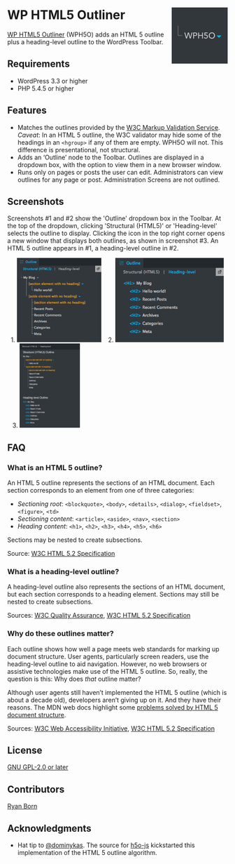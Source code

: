 # WP HTML5 Outliner <img align="right" src="../assets/icon_dark.png" alt="icon" height="128" width="128">

[WP HTML5 Outliner](https://wordpress.org/plugins/wp-html5-outliner/) (WPH5O) adds an HTML 5 outline plus a heading-level outline to the WordPress Toolbar.

## Requirements
- WordPress 3.3 or higher
- PHP 5.4.5 or higher

## Features
- Matches the outlines provided by the [W3C Markup Validation Service](https://validator.w3.org/#validate_by_uri+with_options). *Caveat*: In an HTML 5 outline, the W3C validator may hide some of the headings in an `<hgroup>` if any of them are empty. WPH5O will not. This difference is presentational, not structural.
- Adds an ‘Outline’ node to the Toolbar. Outlines are displayed in a dropdown box, with the option to view them in a new browser window.
- Runs only on pages or posts the user can edit. Administrators can view outlines for any page or post. Administration Screens are not outlined.

## Screenshots
Screenshots #1 and #2 show the 'Outline' dropdown box in the Toolbar. At the top of the dropdown, clicking 'Structural (HTML5)' or 'Heading-level' selects the outline to display. Clicking the icon in the top right corner opens a new window that displays both outlines, as shown in screenshot #3. An HTML 5 outline appears in #1, a heading-level outline in #2.

&nbsp; 1. <img src="../assets/screenshot-1.png" alt="HTML 5 outline in a Toolbar dropdown box" height="192"> &nbsp;&nbsp; 2. <img src="../assets/screenshot-2.png" alt="Heading-level outline in a Toolbar dropdown box" height="192"> &nbsp;&nbsp; 3. <img src="../assets/screenshot-3.png" alt="HTML 5 and heading-level outlines in a new window" height="192">


## FAQ

### What is an HTML 5 outline?

An HTML 5 outline represents the sections of an HTML document. Each section corresponds to an element from one of three categories:

 - *Sectioning root*: `<blockquote>`, `<body>`, `<details>`, `<dialog>`, `<fieldset>`, `<figure>`, `<td>`
 - *Sectioning content*: `<article>`, `<aside>`, `<nav>`, `<section>`
 - *Heading content*: `<h1>`, `<h2>`, `<h3>`, `<h4>`, `<h5>`, `<h6>`

Sections may be nested to create subsections.

Source: [W3C HTML 5.2 Specification](https://www.w3.org/TR/html52/sections.html)

### What is a heading-level outline?
A heading-level outline also represents the sections of an HTML document, but each section corresponds to a heading element. Sections may still be nested to create subsections.

Sources: [W3C Quality Assurance](https://www.w3.org/QA/Tips/headings), [W3C HTML 5.2 Specification](https://www.w3.org/TR/html52/sections.html)

### Why do these outlines matter?
Each outline shows how well a page meets web standards for marking up document structure. User agents, particularly screen readers, use the heading-level outline to aid navigation. However, no web browsers or assistive technologies make use of the HTML 5 outline. So, really, the question is this: Why does *that* outline matter?

Although user agents still haven’t implemented the HTML 5 outline (which is about a decade old), developers aren’t giving up on it. And they have their reasons. The MDN web docs highlight some [problems solved by HTML 5 document structure](https://developer.mozilla.org/en-US/docs/Web/Guide/HTML/Using_HTML_sections_and_outlines#Problems_solved_by_HTML5).

Sources: [W3C Web Accessibility Initiative](https://www.w3.org/WAI/tutorials/page-structure/headings/), [W3C HTML 5.2 Specification](https://www.w3.org/TR/html52/sections.html)

## License

[GNU GPL-2.0 or later](http://www.gnu.org/licenses/gpl-2.0.html)

## Contributors

[Ryan Born](https://github.com/ryansborn)


## Acknowledgments

- Hat tip to [@dominykas](https://github.com/dominykas). The source for [h5o-js](https://github.com/h5o/h5o-js) kickstarted this implementation of the HTML 5 outline algorithm.
